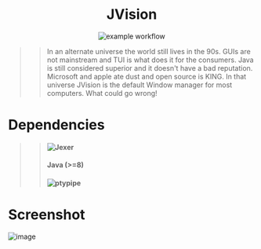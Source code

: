 <div align="center">
  
# JVision 

![example workflow](https://github.com/hexaredecimal/JVision/actions/workflows/ant.yml/badge.svg)

</div>

>> In an alternate universe the world still lives in the 90s. GUIs are not mainstream and TUI is what does it for the consumers.
>> Java is still considered superior and it doesn't have a bad reputation. Microsoft and apple ate dust and open source is KING.
>> In that universe JVision is the default Window manager for most computers. What could go wrong!

# Dependencies
>> #### ![Jexer](https://gitlab.com/AutumnMeowMeow/jexer)
>> #### Java (>=8)
>> #### ![ptypipe](https://gitlab.com/AutumnMeowMeow/ptypipe)

# Screenshot
![image](https://github.com/hexaredecimal/JVision/assets/51314855/fa09937f-1efa-44cb-a8c0-4ad1f8e70fbd)
